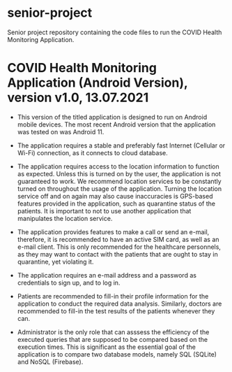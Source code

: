 # senior-project
Senior project repository containing the code files to run the COVID Health Monitoring Application.

COVID Health Monitoring Application (Android Version), version v1.0, 13.07.2021
===================================================================================

* This version of the titled application is designed to run on Android mobile devices. The most recent Android version that the application was tested on was Android 11.

* The application requires a stable and preferably fast Internet (Cellular or Wi-Fi) connection, as it connects to cloud database.

* The application requires access to the location information to function as expected. Unless this is turned on by the user, the application is not guaranteed to work. We recommend location services to be constantly turned on throughout the usage of the application. Turning the location service off and on again may also cause inaccuracies is GPS-based features provided in the application, such as quarantine status of the patients. It is important to not to use another application that manipulates the location service.

* The application provides features to make a call or send an e-mail, therefore, it is recommended to have an active SIM card, as well as an e-mail client. This is only recommended for the healthcare personnels, as they may want to contact with the patients that are ought to stay in quarantine, yet violating it.

* The application requires an e-mail address and a password as credentials to sign up, and to log in.

* Patients are recommended to fill-in their profile information for the application to conduct the required data analysis. Similarly, doctors are recommended to fill-in the test results of the patients whenever they can.

* Administrator is the only role that can asssess the efficiency of the executed queries that are supposed to be compared based on the execution times. This is significant as the essential goal of the application is to compare two database models, namely SQL (SQLite) and NoSQL (Firebase).